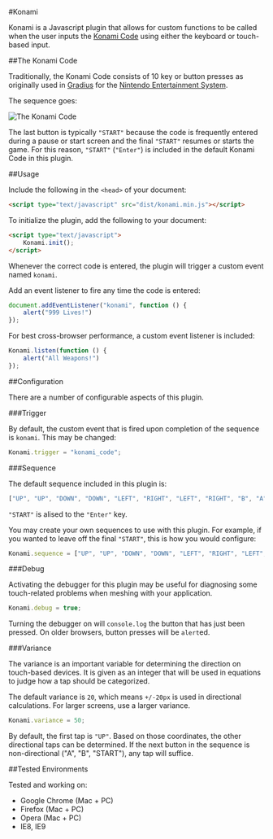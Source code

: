 #Konami

Konami is a Javascript plugin that allows for custom functions to be called when the user inputs the [Konami Code](http://en.wikipedia.org/wiki/Konami_Code) using either the keyboard or touch-based input.

##The Konami Code

Traditionally, the Konami Code consists of 10 key or button presses as originally used in [Gradius](http://en.wikipedia.org/wiki/Gradius) for the [Nintendo Entertainment System](http://en.wikipedia.org/wiki/Nintendo_Entertainment_System).

The sequence goes:

![The Konami Code](http://upload.wikimedia.org/wikipedia/commons/thumb/e/e2/Konami_Code.svg/500px-Konami_Code.svg.png)

The last button is typically `"START"` because the code is frequently entered during a pause or start screen and the final `"START"` resumes or starts the game. For this reason, `"START"` (`"Enter"`) is included in the default Konami Code in this plugin.

##Usage

Include the following in the `<head>` of your document:

```html
<script type="text/javascript" src="dist/konami.min.js"></script>
```

To initialize the plugin, add the following to your document:

```html
<script type="text/javascript">
	Konami.init();
</script>
```

Whenever the correct code is entered, the plugin will trigger a custom event named `konami`.

Add an event listener to fire any time the code is entered:

```js
document.addEventListener("konami", function () {
	alert("999 Lives!")
});
```

For best cross-browser performance, a custom event listener is included:

```js
Konami.listen(function () {
	alert("All Weapons!")
});
```

##Configuration

There are a number of configurable aspects of this plugin.

###Trigger

By default, the custom event that is fired upon completion of the sequence is `konami`. This may be changed:

```js
Konami.trigger = "konami_code";
```

###Sequence

The default sequence included in this plugin is:

```js
["UP", "UP", "DOWN", "DOWN", "LEFT", "RIGHT", "LEFT", "RIGHT", "B", "A", "START"]
```

`"START"` is alised to the `"Enter"` key.

You may create your own sequences to use with this plugin. For example, if you wanted to leave off the final `"START"`, this is how you would configure:

```js
Konami.sequence = ["UP", "UP", "DOWN", "DOWN", "LEFT", "RIGHT", "LEFT", "RIGHT", "B", "A"]
```

###Debug

Activating the debugger for this plugin may be useful for diagnosing some touch-related problems when meshing with your application.

```js
Konami.debug = true;
```

Turning the debugger on will `console.log` the button that has just been pressed. On older browsers, button presses will be `alert`ed.

###Variance

The variance is an important variable for determining the direction on touch-based devices. It is given as an integer that will be used in equations to judge how a tap should be categorized.

The default variance is `20`, which means `+/-20px` is used in directional calculations. For larger screens, use a larger variance.

```js
Konami.variance = 50;
```

By default, the first tap is `"UP"`. Based on those coordinates, the other directional taps can be determined. If the next button in the sequence is non-directional ("A", "B", "START"), any tap will suffice.

##Tested Environments

Tested and working on:

*	Google Chrome (Mac + PC)
*	Firefox (Mac + PC)
*	Opera (Mac + PC)
*	IE8, IE9